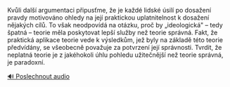 
Kvůli další argumentaci připusťme, že je každé lidské úsilí po dosažení pravdy motivováno ohledy na její praktickou uplatnitelnost k dosažení nějakých cílů. To však neodpovídá na otázku, proč by „ideologická" – tedy špatná – teorie měla poskytovat lepší služby než teorie správná. Fakt, že praktická aplikace teorie vede k výsledkům, jež byly na základě této teorie předvídány, se všeobecně považuje za potvrzení její správnosti. Tvrdit, že neplatná teorie je z jakéhokoli úhlu pohledu užitečnější než teorie správná, je paradoxní.

[🔊 Poslechnout audio](/data/7-paragraphs/audio/chapter_24/para_005-Kvli-dal-argumentaci-pipusme-e-je-kad-lid.mp3)
